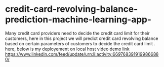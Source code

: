 # credit-card-revolving-balance-prediction-machine-learning-app-
Many credit card providers need to decide the credit card limit for their customers, here in this project we will predict credit card revolving balance based on certain parameters of customers to decide the credit card limit .
here, below is my deployement on local host video demo link
https://www.linkedin.com/feed/update/urn:li:activity:6697683919199866880/
